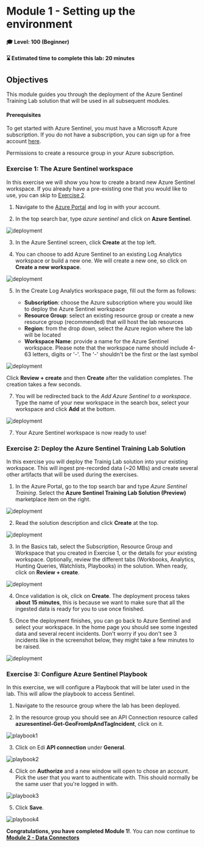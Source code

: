 # Module 1 - Setting up the environment

#### 🎓 Level: 100 (Beginner)
#### ⌛ Estimated time to complete this lab: 20 minutes

## Objectives

This module guides you through the deployment of the Azure Sentinel Training Lab solution that will be used in all subsequent modules.

#### Prerequisites

To get started with Azure Sentinel, you must have a Microsoft Azure subscription. If you do not have a subscription, you can sign up for a free account [here](https://azure.microsoft.com/en/free).

Permissions to create a resource group in your Azure subscription. 

### Exercise 1: The Azure Sentinel workspace

In this exercise we will show you how to create a brand new Azure Sentinel workspace. If you already have a pre-existing one that you would like to use, you can skip to [Exercise 2](Module-1-Setting-up-the-environment.md#exercise-2-deploy-the-azure-sentinel-training-lab-solution).

1. Navigate to the [Azure Portal](http://portal.azure.com) and log in with your account.

2. In the top search bar, type *azure sentinel* and click on **Azure Sentinel**.

![deployment](../Images/deployment1.png)

3. In the Azure Sentinel screen, click **Create** at the top left.

4. You can choose to add Azure Sentinel to an existing Log Analytics workspace or build a new one. We will create a new one, so click on **Create a new workspace**.

![deployment](../Images/deployment2.png)

5. In the Create Log Analytics workspace page, fill out the form as follows:

    - **Subscription**: choose the Azure subscription where you would like to deploy the Azure Sentinel workspace
    - **Resource Group**: select an existing resource group or create a new resource group (recommended) that will host the lab resources
    - **Region**: from the drop down, select the Azure region where the lab will be located
    - **Workspace Name**: provide a name for the Azure Sentinel workspace. Please note that the workspace name should include 4-63 letters, digits or '-'. The '-' shouldn't be the first or the last symbol

![deployment](../Images/deployment3.png)

Click **Review + create** and then **Create** after the validation completes. The creation takes a few seconds.

7.  You will be redirected back to the *Add Azure Sentinel to a workspace*. Type the name of your new workspace in the search box, select your workspace and click **Add** at the bottom.

![deployment](../Images/deployment4.png)

7. Your Azure Sentinel workspace is now ready to use!


### Exercise 2: Deploy the Azure Sentinel Training Lab Solution

In this exercise you will deploy the Trainig Lab solution into your existing workspace. This will ingest pre-recorded data (~20 MBs) and create several other artifacts that will be used during the exercises.

1. In the Azure Portal, go to the top search bar and type *Azure Sentinel Training*. Select the **Azure Sentinel Training Lab Solution (Preview)** marketplace item on the right.

![deployment](../Images/deployment5.png)

2. Read the solution description and click **Create** at the top.

![deployment](../Images/deployment6.png)

3. In the Basics tab, select the Subscription, Resource Group and Workspace that you created in Exercise 1, or the details for your existing workspace. Optionally, review the different tabs (Workbooks, Analytics, Hunting Queries, Watchlists, Playbooks) in the solution. When ready, click on **Review + create**.

![deployment](../Images/deployment7.png)


4. Once validation is ok, click on **Create**. The deployment process takes **about 15 minutes**, this is because we want to make sure that all the ingested data is ready for you to use once finished.

5. Once the deployment finishes, you can go back to Azure Sentinel and select your workspace. In the home page you should see some ingested data and several recent incidents. Don't worry if you don't see 3 incidents like in the screenshot below, they might take a few minutes to be raised.

![deployment](../Images/deployment8.png)


### Exercise 3: Configure Azure Sentinel Playbook

In this exercise, we will configure a Playbook that will be later used in the lab. This will allow the playbook to access Sentinel.

1. Navigate to the resource group where the lab has been deployed.

2. In the resource group you should see an API Connection resource called **azuresentinel-Get-GeoFromIpAndTagIncident**, click on it.

![playbook1](../Images/playbook1.png)

3. Click on Edi **API connection** under **General**.

![playbook2](../Images/playbook2.png)

4. Click on **Authorize** and a new window will open to chose an account. Pick the user that you want to authenticate with. This should normally be the same user that you're logged in with.

![playbook3](../Images/playbook3.png)

5. Click **Save**.

![playbook4](../Images/playbook4.png)

**Congratulations, you have completed Module 1!**. You can now continue to **[Module 2 - Data Connectors](./Module-2-Data-Connectors.md)**
